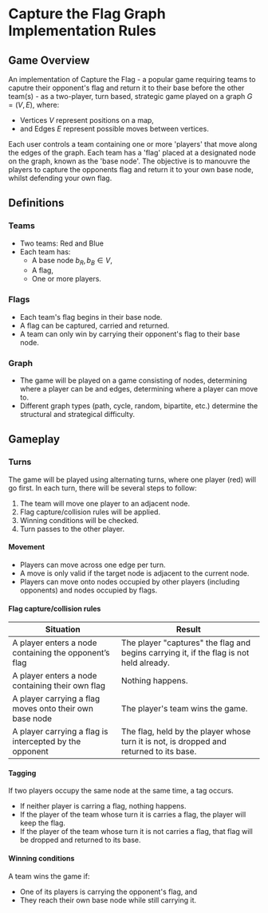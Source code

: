# Capture the Flag Graph Implementation Rules

## Game Overview
An implementation of Capture the Flag - a popular game requiring teams to caputre their opponent's flag and return it to their base before the other team(s) - as a two-player, turn based, strategic game played on a graph $G = (V,E)$, where:
- Vertices $V$ represent positions on a map,
- and Edges $E$ represent possible moves between vertices.

Each user controls a team containing one or more 'players' that move along the edges of the graph.
Each team has a 'flag' placed at a designated node on the graph, known as the 'base node'.
The objective is to manouvre the players to capture the opponents flag and return it to your own base node, whilst defending your own flag.

## Definitions

### Teams
- Two teams: Red and Blue
- Each team has:
    - A base node $b_R,b_B \in V$,
    - A flag,
    - One or more players.

### Flags
- Each team's flag begins in their base node.
- A flag can be captured, carried and returned.
- A team can only win by carrying their opponent's flag to their base node.

### Graph
- The game will be played on a game consisting of nodes, determining where a player can be and edges, determining where a player can move to.
- Different graph types (path, cycle, random, bipartite, etc.) determine the structural and strategical difficulty.

## Gameplay

### Turns
The game will be played using alternating turns, where one player (red) will go first.
In each turn, there will be several steps to follow:
1. The team will move one player to an adjacent node.
2. Flag capture/collision rules will be applied.
3. Winning conditions will be checked.
4. Turn passes to the other player.

#### Movement
- Players can move across one edge per turn.
- A move is only valid if the target node is adjacent to the current node.
- Players can move onto nodes occupied by other players (including opponents) and nodes occupied by flags.

#### Flag capture/collision rules

| Situation                                              | Result                                                                                   |
|--------------------------------------------------------|--------------------------------------------------------------------------------------------|
| A player enters a node containing the opponent’s flag  | The player "captures" the flag and begins carrying it, if the flag is not held already.   |
| A player enters a node containing their own flag        | Nothing happens.                                                                          |
| A player carrying a flag moves onto their own base node | The player's team wins the game.                                                          |
| A player carrying a flag is intercepted by the opponent | The flag, held by the player whose turn it is not, is dropped and returned to its base.   |


#### Tagging
If two players occupy the same node at the same time, a tag occurs.
- If neither player is carring a flag, nothing happens.
- If the player of the team whose turn it is carries a flag, the player will keep the flag.
- If the player of the team whose turn it is not carries a flag, that flag will be dropped and returned to its base.

#### Winning conditions
A team wins the game if:
- One of its players is carrying the opponent's flag, and
- They reach their own base node while still carrying it.
